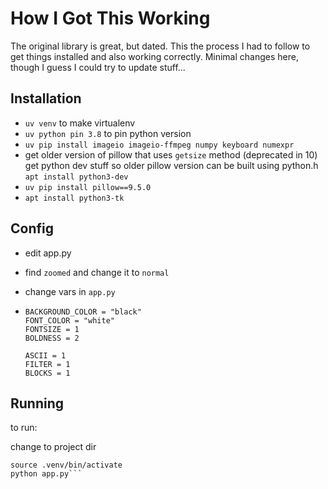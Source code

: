 # How I Got This Working

The original library is great, but dated. This the process I had to follow to get things installed and also working correctly. Minimal changes here, though I guess I could try to update stuff...

## Installation

  * `uv venv` to make virtualenv
  * `uv python pin 3.8` to pin python version
  * `uv pip install imageio imageio-ffmpeg numpy keyboard numexpr`
  * get older version of pillow that uses `getsize` method (deprecated in 10)
    get python dev stuff so older pillow version can be built using python.h
    `apt install python3-dev`
  * `uv pip install pillow==9.5.0`
  * `apt install python3-tk`

## Config

  * edit app.py
  * find `zoomed` and change it to `normal`

  * change vars in `app.py`
  * ```
    BACKGROUND_COLOR = "black"
    FONT_COLOR = "white"
    FONTSIZE = 1
    BOLDNESS = 2
    
    ASCII = 1
    FILTER = 1
    BLOCKS = 1
    ```

## Running

to run:

change to project dir

```sudo su
source .venv/bin/activate
python app.py```
